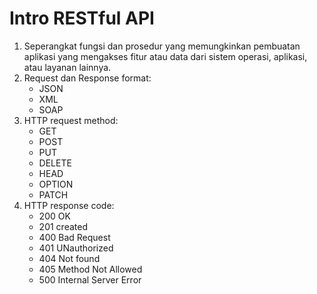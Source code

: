 # Intro RESTful API

1. Seperangkat fungsi dan prosedur yang memungkinkan pembuatan aplikasi yang mengakses fitur atau data dari sistem operasi, aplikasi, atau layanan lainnya.
2. Request dan Response format:
    - JSON
    - XML
    - SOAP
3. HTTP request method:
    - GET
    - POST
    - PUT
    - DELETE
    - HEAD
    - OPTION
    - PATCH
4. HTTP response code:
    - 200 OK
    - 201 created
    - 400 Bad Request
    - 401 UNauthorized
    - 404 Not found
    - 405 Method Not Allowed
    - 500 Internal Server Error
